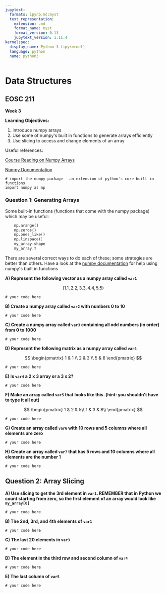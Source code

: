 ```yaml
---
jupytext:
  formats: ipynb,md:myst
  text_representation:
    extension: .md
    format_name: myst
    format_version: 0.13
    jupytext_version: 1.11.4
kernelspec:
  display_name: Python 3 (ipykernel)
  language: python
  name: python3
---
```


# Data Structures

## EOSC 211

**Week 3**

**Learning Objectives:**  
1. Introduce numpy arrays
2. Use some of numpy's built in functions to generate arrays efficiently
2. Use slicing to access and change elements of an array 

Useful references:

[Course Reading on Numpy Arrays](https://phaustin.github.io/Problem-Solving-with-Python/NumPy-and-Arrays/Introduction.html)

[Numpy Documentation](https://numpy.org/doc/stable/reference/generated/numpy.array.html)

```{code-cell} ipython3
# import the numpy package - an extension of python's core built in functions
import numpy as np
```

### Question 1: Generating Arrays

Some built-in functions (functions that come with the numpy package) which may be useful:

```python
    np.arange()
    np.zeros()
    np.ones_like()
    np.linspace()
    my_array.shape
    my_array.T
```
    
There are several correct ways to do each of these; some strategies are better than others. Have a look at the [numpy documentation](https://numpy.org/doc/stable/reference/generated/numpy.array.html) for help using numpy's built in functions

**A) Represent the following vector as a numpy array called `var1`**

$$
(1.1, 2.2, 3.3, 4.4, 5.5) 
$$

```{code-cell} ipython3
# your code here
```

**B) Create a numpy array called `var2` with numbers 0 to 10**

```{code-cell} ipython3
# your code here
```

**C) Create a numpy array called `var3` containing all odd numbers (in order) from 0 to 1000**

```{code-cell} ipython3
# your code here
```

**D) Represent the following matrix as a numpy array called `var4`**

$$
\begin{pmatrix}
1 & 1 \\
2 & 3 \\
5 & 8
\end{pmatrix}
$$

```{code-cell} ipython3
# your code here
```

**E) Is `var4` a 2 x 3 array or a 3 x 2?**

```{code-cell} ipython3
# your code here
```

**F) Make an array called `var5` that looks like this. (hint: you shouldn't have to type it all out)** 

$$
\begin{pmatrix}
1 & 2 & 5\\
1 & 3 & 8\\
\end{pmatrix}
$$

```{code-cell} ipython3
# your code here
```

**G) Create an array called `var6` with 10 rows and 5 columns where all elements are zero**

```{code-cell} ipython3
# your code here
```

**H) Create an array called `var7` that has 5 rows and 10 columns where all elements are the number 1**

```{code-cell} ipython3
# your code here
```

## Question 2: Array Slicing

**A) Use slicing to get the 3rd element in `var1`. REMEMBER that in Python we count starting from zero, so the first element of an array would look like `my_array[0]`**

```{code-cell} ipython3
# your code here
```

**B) The 2nd, 3rd, and 4th elements of `var1`**

```{code-cell} ipython3
# your code here
```

**C) The last 20 elements in `var3`**

```{code-cell} ipython3
# your code here
```

**D) The element in the third row and second column of `var4`**

```{code-cell} ipython3
# your code here
```

**E) The last column of `var5`**

```{code-cell} ipython3
# your code here
```
